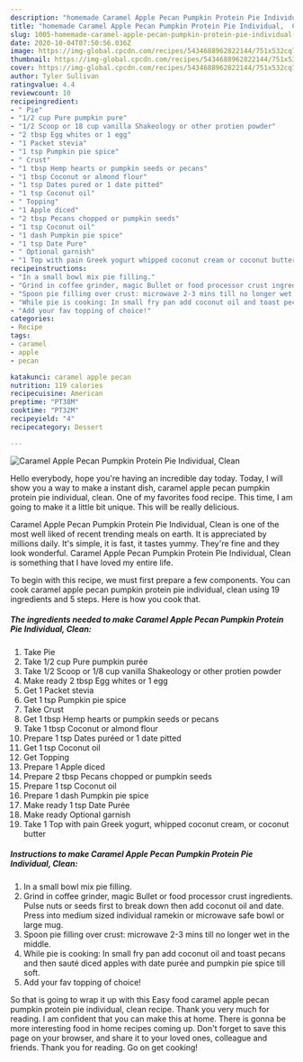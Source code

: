 ```yaml
---
description: "homemade Caramel Apple Pecan Pumpkin Protein Pie Individual,  Clean | how to prepare Caramel Apple Pecan Pumpkin Protein Pie Individual,  Clean"
title: "homemade Caramel Apple Pecan Pumpkin Protein Pie Individual,  Clean | how to prepare Caramel Apple Pecan Pumpkin Protein Pie Individual,  Clean"
slug: 1005-homemade-caramel-apple-pecan-pumpkin-protein-pie-individual-clean-how-to-prepare-caramel-apple-pecan-pumpkin-protein-pie-individual-clean
date: 2020-10-04T07:50:56.036Z
image: https://img-global.cpcdn.com/recipes/5434688962822144/751x532cq70/caramel-apple-pecan-pumpkin-protein-pie-individual-clean-recipe-main-photo.jpg
thumbnail: https://img-global.cpcdn.com/recipes/5434688962822144/751x532cq70/caramel-apple-pecan-pumpkin-protein-pie-individual-clean-recipe-main-photo.jpg
cover: https://img-global.cpcdn.com/recipes/5434688962822144/751x532cq70/caramel-apple-pecan-pumpkin-protein-pie-individual-clean-recipe-main-photo.jpg
author: Tyler Sullivan
ratingvalue: 4.4
reviewcount: 10
recipeingredient:
- " Pie"
- "1/2 cup Pure pumpkin pure"
- "1/2 Scoop or 18 cup vanilla Shakeology or other protien powder"
- "2 tbsp Egg whites or 1 egg"
- "1 Packet stevia"
- "1 tsp Pumpkin pie spice"
- " Crust"
- "1 tbsp Hemp hearts or pumpkin seeds or pecans"
- "1 tbsp Coconut or almond flour"
- "1 tsp Dates pured or 1 date pitted"
- "1 tsp Coconut oil"
- " Topping"
- "1 Apple diced"
- "2 tbsp Pecans chopped or pumpkin seeds"
- "1 tsp Coconut oil"
- "1 dash Pumpkin pie spice"
- "1 tsp Date Pure"
- " Optional garnish"
- "1 Top with pain Greek yogurt whipped coconut cream or coconut butter"
recipeinstructions:
- "In a small bowl mix pie filling."
- "Grind in coffee grinder, magic Bullet or food processor crust ingredients. Pulse nuts or seeds first to break down then add coconut oil and date. Press into medium sized individual ramekin or microwave safe bowl or large mug."
- "Spoon pie filling over crust: microwave 2-3 mins till no longer wet in the middle."
- "While pie is cooking: In small fry pan add coconut oil and toast pecans and then sauté diced apples with date purée and pumpkin pie spice till soft."
- "Add your fav topping of choice!"
categories:
- Recipe
tags:
- caramel
- apple
- pecan

katakunci: caramel apple pecan 
nutrition: 119 calories
recipecuisine: American
preptime: "PT38M"
cooktime: "PT32M"
recipeyield: "4"
recipecategory: Dessert

---
```



![Caramel Apple Pecan Pumpkin Protein Pie Individual,  Clean](https://img-global.cpcdn.com/recipes/5434688962822144/751x532cq70/caramel-apple-pecan-pumpkin-protein-pie-individual-clean-recipe-main-photo.jpg)

Hello everybody, hope you're having an incredible day today. Today, I will show you a way to make a instant dish, caramel apple pecan pumpkin protein pie individual,  clean. One of my favorites food recipe. This time, I am going to make it a little bit unique. This will be really delicious.

Caramel Apple Pecan Pumpkin Protein Pie Individual,  Clean is one of the most well liked of recent trending meals on earth. It is appreciated by millions daily. It's simple, it is fast, it tastes yummy. They're fine and they look wonderful. Caramel Apple Pecan Pumpkin Protein Pie Individual,  Clean is something that I have loved my entire life.




To begin with this recipe, we must first prepare a few components. You can cook caramel apple pecan pumpkin protein pie individual,  clean using 19 ingredients and 5 steps. Here is how you cook that.

<!--inarticleads1-->

##### The ingredients needed to make Caramel Apple Pecan Pumpkin Protein Pie Individual,  Clean:

1. Take  Pie
1. Take 1/2 cup Pure pumpkin purée
1. Take 1/2 Scoop or 1/8 cup vanilla Shakeology or other protien powder
1. Make ready 2 tbsp Egg whites or 1 egg
1. Get 1 Packet stevia
1. Get 1 tsp Pumpkin pie spice
1. Take  Crust
1. Get 1 tbsp Hemp hearts or pumpkin seeds or pecans
1. Take 1 tbsp Coconut or almond flour
1. Prepare 1 tsp Dates puréed or 1 date pitted
1. Get 1 tsp Coconut oil
1. Get  Topping
1. Prepare 1 Apple diced
1. Prepare 2 tbsp Pecans chopped or pumpkin seeds
1. Prepare 1 tsp Coconut oil
1. Prepare 1 dash Pumpkin pie spice
1. Make ready 1 tsp Date Purée
1. Make ready  Optional garnish
1. Take 1 Top with pain Greek yogurt, whipped coconut cream, or coconut butter




<!--inarticleads2-->

##### Instructions to make Caramel Apple Pecan Pumpkin Protein Pie Individual,  Clean:

1. In a small bowl mix pie filling.
1. Grind in coffee grinder, magic Bullet or food processor crust ingredients. Pulse nuts or seeds first to break down then add coconut oil and date. Press into medium sized individual ramekin or microwave safe bowl or large mug.
1. Spoon pie filling over crust: microwave 2-3 mins till no longer wet in the middle.
1. While pie is cooking: In small fry pan add coconut oil and toast pecans and then sauté diced apples with date purée and pumpkin pie spice till soft.
1. Add your fav topping of choice!




So that is going to wrap it up with this Easy food caramel apple pecan pumpkin protein pie individual,  clean recipe. Thank you very much for reading. I am confident that you can make this at home. There is gonna be more interesting food in home recipes coming up. Don't forget to save this page on your browser, and share it to your loved ones, colleague and friends. Thank you for reading. Go on get cooking!

